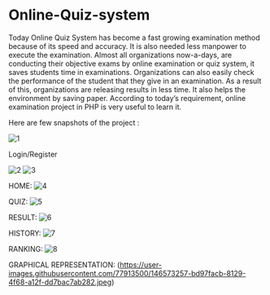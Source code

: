 # Online-Quiz-system

Today Online Quiz System has become a fast growing examination method because of its speed and accuracy. It is also needed less manpower to execute the examination. Almost all organizations now-a-days, are conducting their objective exams by online examination or quiz system, it saves students time in examinations. Organizations can also easily check the performance of the student that they give in an examination. As a result of this, organizations are releasing results in less time. It also helps the environment by saving paper. According to today’s requirement, online examination project in PHP is very useful to learn it.

Here are few snapshots of the project :


![1](https://github.com/kanikakj/Tamanna-Online_Quiz_System/assets/77913500/c2d16f6d-252a-4b61-a0bd-f3f5fc20d9da)

Login/Register 

![2](https://github.com/kanikakj/Tamanna-Online_Quiz_System/assets/77913500/63e48040-48f2-420c-a1dc-30841eb2af5d)
![3](https://github.com/kanikakj/Tamanna-Online_Quiz_System/assets/77913500/ebfd4fad-bd0e-44d1-9dc7-6b9fdf30d9dd)


HOME:
![4](https://github.com/kanikakj/Tamanna-Online_Quiz_System/assets/77913500/f123bdcc-def8-4814-a43c-e84affe45bd6)

QUIZ:
![5](https://github.com/kanikakj/Tamanna-Online_Quiz_System/assets/77913500/ec54a836-ca8f-474a-a6e6-60dc2cd5ced2)

RESULT:
![6](https://github.com/kanikakj/Tamanna-Online_Quiz_System/assets/77913500/ae90df43-cb40-494b-9b96-65ade01215fb)

HISTORY:
![7](https://github.com/kanikakj/Tamanna-Online_Quiz_System/assets/77913500/d67075a6-5260-4cd1-93d3-da1e45bc382d)

RANKING:
![8](https://github.com/kanikakj/Tamanna-Online_Quiz_System/assets/77913500/56e420e5-ee91-427b-91b0-199f0af2a98f)

GRAPHICAL REPRESENTATION:
(https://user-images.githubusercontent.com/77913500/146573257-bd97facb-8129-4f68-a12f-dd7bac7ab282.jpeg)

